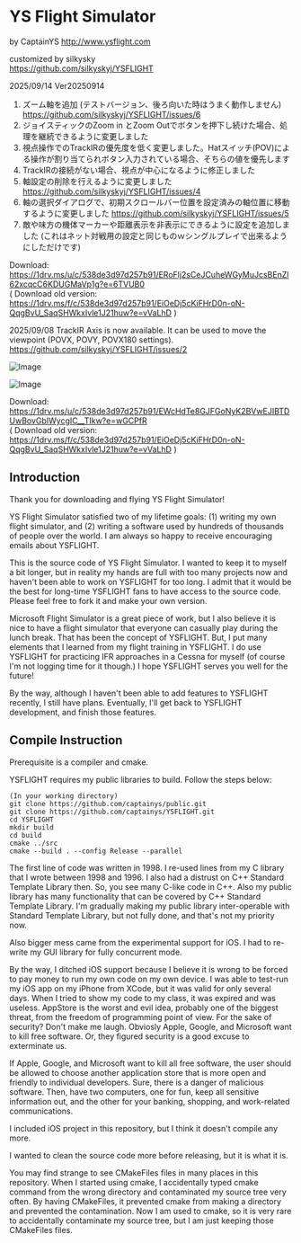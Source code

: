 # YS Flight Simulator

by CaptainYS
http://www.ysflight.com

customized by silkysky  
https://github.com/silkyskyj/YSFLIGHT

 2025/09/14 Ver20250914  
 1. ズーム軸を追加 (テストバージョン、後ろ向いた時はうまく動作しません)  https://github.com/silkyskyj/YSFLIGHT/issues/6   
 2. ジョイスティックのZoom in とZoom Outでボタンを押下し続けた場合、処理を継続できるように変更しました   
 3. 視点操作でのTrackIRの優先度を低く変更しました。Hatスイッチ(POV)による操作が割り当てられボタン入力されている場合、そちらの値を優先します  
 4. TrackIRの接続がない場合、視点が中心になるように修正しました  
 5. 軸設定の削除を行えるように変更しました  https://github.com/silkyskyj/YSFLIGHT/issues/4  
 6. 軸の選択ダイアログで、初期スクロールバー位置を設定済みの軸位置に移動するように変更しました  https://github.com/silkyskyj/YSFLIGHT/issues/5  
 7. 敵や味方の機体マーカーや距離表示を非表示にできるように設定を追加しました (これはネット対戦用の設定と同じものｗシングルプレイで出来るようにしただけです)  

 Download: https://1drv.ms/u/c/538de3d97d257b91/ERoFlj2sCeJCuheWGyMuJcsBEnZl62xcqcC6KDUGMaVp1g?e=6TVUB0  
 ( Download old version: https://1drv.ms/f/c/538de3d97d257b91/EiOeDj5cKiFHrD0n-oN-QqgBvU_SaqSHWkxIvle1J21huw?e=vVaLhD )   

 2025/09/08 TrackIR Axis is now available. It can be used to move the viewpoint (POVX, POVY, POVX180 settings).  https://github.com/silkyskyj/YSFLIGHT/issues/2   

 ![Image](https://github.com/user-attachments/assets/a9377f49-3aaa-4df2-b5e3-0fca7d050ffe)  

 ![Image](https://github.com/user-attachments/assets/ab3ffc9f-fe09-4915-ab7e-e932e283963c)  

 Download: https://1drv.ms/u/c/538de3d97d257b91/EWcHdTe8GJFGoNyK2BVwEJIBTDUwBovGbIWycgIC__TIkw?e=wGCPfR  
 ( Download old version: https://1drv.ms/f/c/538de3d97d257b91/EiOeDj5cKiFHrD0n-oN-QqgBvU_SaqSHWkxIvle1J21huw?e=vVaLhD )  

## Introduction
Thank you for downloading and flying YS Flight Simulator!

YS Flight Simulator satisfied two of my lifetime goals: (1) writing my own flight simulator, and (2) writing a software used by hundreds of thousands of people over the world.  I am always so happy to receive encouraging emails about YSFLIGHT.

This is the source code of YS Flight Simulator.  I wanted to keep it to myself a bit longer, but in reality my hands are full with too many projects now and haven't been able to work on YSFLIGHT for too long.  I admit that it would be the best for long-time YSFLIGHT fans to have access to the source code.  Please feel free to fork it and make your own version.

Microsoft Flight Simulator is a great piece of work, but I also believe it is nice to have a flight simulator that everyone can casually play during the lunch break.  That has been the concept of YSFLIGHT.  But, I put many elements that I learned from my flight training in YSFLIGHT.  I do use YSFLIGHT for practicing IFR approaches in a Cessna for myself (of course I'm not logging time for it though.)  I hope YSFLIGHT serves you well for the future!

By the way, although I haven't been able to add features to YSFLIGHT recently, I still have plans.  Eventually, I'll get back to YSFLIGHT development, and finish those features.


## Compile Instruction
Prerequisite is a compiler and cmake.

YSFLIGHT requires my public libraries to build.  Follow the steps below:

```
(In your working directory)
git clone https://github.com/captainys/public.git
git clone https://github.com/captainys/YSFLIGHT.git
cd YSFLIGHT
mkdir build
cd build
cmake ../src
cmake --build . --config Release --parallel
```

The first line of code was written in 1998.  I re-used lines from my C library that I wrote between 1998 and 1996.  I also had a distrust on C++ Standard Template Library then.  So, you see many C-like code in C++.  Also my public library has many functionality that can be covered by C++ Standard Template Library.  I'm gradually making my public library inter-operable with Standard Template Library, but not fully done, and that's not my priority now.

Also bigger mess came from the experimental support for iOS.  I had to re-write my GUI library for fully concurrent mode.

By the way, I ditched iOS support because I believe it is wrong to be forced to pay money to run my own code on my own device.  I was able to test-run my iOS app on my iPhone from XCode, but it was valid for only several days.  When I tried to show my code to my class, it was expired and was useless.  AppStore is the worst and evil idea, probably one of the biggest threat, from the freedom of programming point of view.  For the sake of security?  Don't make me laugh.  Obviosly Apple, Google, and Microsoft want to kill free software.  Or, they figured security is a good excuse to exterminate us.

If Apple, Google, and Microsoft want to kill all free software, the user should be allowed to choose another application store that is more open and friendly to individual developers.  Sure, there is a danger of malicious software.  Then, have two computers, one for fun, keep all sensitive information out, and the other for your banking, shopping, and work-related communications.

I included iOS project in this repository, but I think it doesn't compile any more.

I wanted to clean the source code more before releasing, but it is what it is.

You may find strange to see CMakeFiles files in many places in this repository.  When I started using cmake, I accidentally typed cmake command from the wrong directory and contaminated my source tree very often.  By having CMakeFiles, it prevented cmake from making a directory and prevented the contamination.  Now I am used to cmake, so it is very rare to accidentally contaminate my source tree, but I am just keeping those CMakeFiles files.

